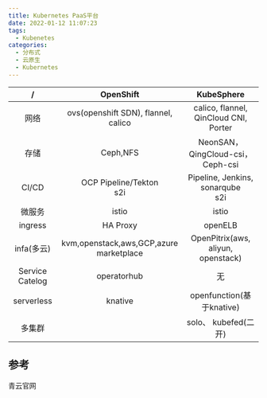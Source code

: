 ```yaml
---
title: Kubernetes PaaS平台
date: 2022-01-12 11:07:23
tags:
  - Kubenetes
categories:
  - 分布式 
  - 云原生
  - Kubernetes
---
```


<p></p>
<!-- more -->


/ | OpenShift | KubeSphere
:-: | :-: | :-:
网络 | ovs(openshift SDN), flannel, calico | calico, flannel, QinCloud CNI, Porter
存储 | Ceph,NFS | NeonSAN， QingCloud-csi，Ceph-csi
CI/CD | OCP Pipeline/Tekton<br>s2i | Pipeline, Jenkins, sonarqube<br>s2i
微服务 | istio | istio
ingress| HA Proxy | openELB
infa(多云) | kvm,openstack,aws,GCP,azure<br> marketplace |  OpenPitrix(aws, aliyun, openstack) 
Service Catelog |operatorhub| 无
serverless | knative | openfunction(基于knative) 
多集群 |  | solo、 kubefed(二开)


## 参考
青云官网
